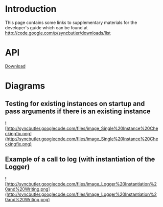 # Introduction #
This page contains some links to supplementary materials for the developer's guide which can be found at http://code.google.com/p/syncbutler/downloads/list

# API #
[Download](http://syncbutler.googlecode.com/files/SyncButler_Generated_API%20_672.zip)

# Diagrams #

## Testing for existing instances on startup and pass arguments if there is an existing instance ##

![http://syncbutler.googlecode.com/files/image_Single%20Instance%20Checkingfix.png](http://syncbutler.googlecode.com/files/image_Single%20Instance%20Checkingfix.png)

## Example of a call to log (with instantiation of the Logger) ##

![http://syncbutler.googlecode.com/files/image_Logger%20Instantiation%20and%20Writing.png](http://syncbutler.googlecode.com/files/image_Logger%20Instantiation%20and%20Writing.png)